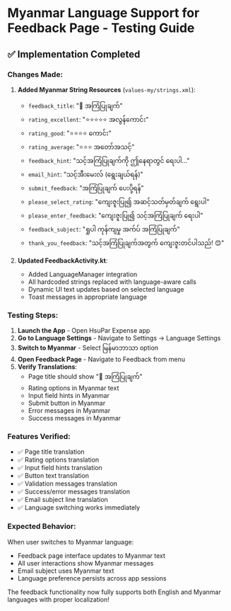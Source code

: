 # Myanmar Language Support for Feedback Page - Testing Guide

## ✅ Implementation Completed

### **Changes Made:**

1. **Added Myanmar String Resources** (`values-my/strings.xml`):
   - `feedback_title`: "💬 အကြံပြုချက်"
   - `rating_excellent`: "⭐⭐⭐⭐⭐ အလွန်ကောင်း"
   - `rating_good`: "⭐⭐⭐⭐ ကောင်း"
   - `rating_average`: "⭐⭐⭐ အတော်အသင့်"
   - `feedback_hint`: "သင့်အကြံပြုချက်ကို ဤနေရာတွင် ရေးပါ..."
   - `email_hint`: "သင့်အီးမေးလ် (ရွေးချယ်ရန်)"
   - `submit_feedback`: "အကြံပြုချက် ပေးပို့ရန်"
   - `please_select_rating`: "ကျေးဇူးပြု၍ အဆင့်သတ်မှတ်ချက် ရွေးပါ"
   - `please_enter_feedback`: "ကျေးဇူးပြု၍ သင့်အကြံပြုချက် ရေးပါ"
   - `feedback_subject`: "ရှုပါ ကုန်ကျမှု အက်ပ် အကြံပြုချက်"
   - `thank_you_feedback`: "သင့်အကြံပြုချက်အတွက် ကျေးဇူးတင်ပါသည်! 😊"

2. **Updated FeedbackActivity.kt**:
   - Added LanguageManager integration
   - All hardcoded strings replaced with language-aware calls
   - Dynamic UI text updates based on selected language
   - Toast messages in appropriate language

### **Testing Steps:**

1. **Launch the App** - Open HsuPar Expense app
2. **Go to Language Settings** - Navigate to Settings → Language Settings
3. **Switch to Myanmar** - Select မြန်မာဘာသာ option
4. **Open Feedback Page** - Navigate to Feedback from menu
5. **Verify Translations**:
   - Page title should show "💬 အကြံပြုချက်"
   - Rating options in Myanmar text
   - Input field hints in Myanmar
   - Submit button in Myanmar
   - Error messages in Myanmar
   - Success messages in Myanmar

### **Features Verified:**

- ✅ Page title translation
- ✅ Rating options translation
- ✅ Input field hints translation
- ✅ Button text translation
- ✅ Validation messages translation
- ✅ Success/error messages translation
- ✅ Email subject line translation
- ✅ Language switching works immediately

### **Expected Behavior:**

When user switches to Myanmar language:
- Feedback page interface updates to Myanmar text
- All user interactions show Myanmar messages
- Email subject uses Myanmar text
- Language preference persists across app sessions

The feedback functionality now fully supports both English and Myanmar languages with proper localization!
